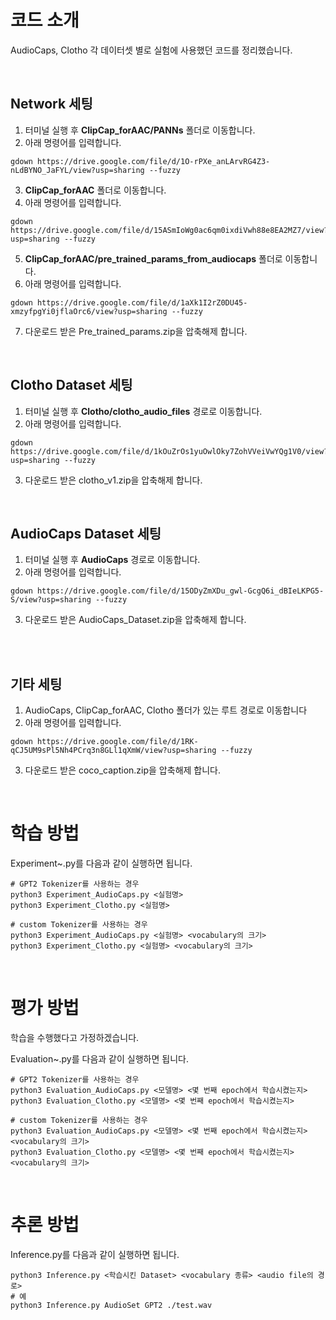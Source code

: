 # 코드 소개

AudioCaps, Clotho 각 데이터셋 별로 실험에 사용했던 코드를 정리했습니다. 

<br>

## Network 세팅 

1. 터미널 실행 후 **ClipCap_forAAC/PANNs** 폴더로 이동합니다.
2. 아래 명령어를 입력합니다.
   
```
gdown https://drive.google.com/file/d/1O-rPXe_anLArvRG4Z3-nLdBYNO_JaFYL/view?usp=sharing --fuzzy

```

3. **ClipCap_forAAC** 폴더로 이동합니다.
4. 아래 명령어를 입력합니다.
```
gdown https://drive.google.com/file/d/15ASmIoWg0ac6qm0ixdiVwh88e8EA2MZ7/view?usp=sharing --fuzzy

```

5. **ClipCap_forAAC/pre_trained_params_from_audiocaps** 폴더로 이동합니다.
6. 아래 명령어를 입력합니다.
```
gdown https://drive.google.com/file/d/1aXk1I2rZ0DU45-xmzyfpgYi0jflaOrc6/view?usp=sharing --fuzzy

```
7. 다운로드 받은 Pre_trained_params.zip을 압축해제 합니다.

<br>

## Clotho Dataset 세팅

1. 터미널 실행 후 **Clotho/clotho_audio_files** 경로로 이동합니다.
2. 아래 명령어를 입력합니다.
```
gdown https://drive.google.com/file/d/1kOuZrOs1yuOwlOky7ZohVVeiVwYQg1V0/view?usp=sharing --fuzzy
```
3. 다운로드 받은 clotho_v1.zip을 압축해제 합니다.

<br>

## AudioCaps Dataset 세팅

1. 터미널 실행 후 **AudioCaps** 경로로 이동합니다.
2. 아래 명령어를 입력합니다.

```
gdown https://drive.google.com/file/d/15ODyZmXDu_gwl-GcgQ6i_dBIeLKPG5-S/view?usp=sharing --fuzzy
```
3. 다운로드 받은 AudioCaps_Dataset.zip을 압축해제 합니다.

<br>
<br>

## 기타 세팅

1. AudioCaps, ClipCap_forAAC, Clotho 폴더가 있는 루트 경로로 이동합니다
2. 아래 명령어를 입력합니다.
```
gdown https://drive.google.com/file/d/1RK-qCJ5UM9sPl5Nh4PCrq3n8GLl1qXmW/view?usp=sharing --fuzzy
```
3. 다운로드 받은 coco_caption.zip을 압축해제 합니다.

<br>

# 학습 방법 

Experiment~.py를 다음과 같이 실행하면 됩니다. 
```
# GPT2 Tokenizer를 사용하는 경우
python3 Experiment_AudioCaps.py <실험명>
python3 Experiment_Clotho.py <실험명>

# custom Tokenizer를 사용하는 경우
python3 Experiment_AudioCaps.py <실험명> <vocabulary의 크기>
python3 Experiment_Clotho.py <실험명> <vocabulary의 크기>
```

<br>

# 평가 방법

학습을 수행했다고 가정하겠습니다. 

Evaluation~.py를 다음과 같이 실행하면 됩니다. 
```
# GPT2 Tokenizer를 사용하는 경우
python3 Evaluation_AudioCaps.py <모델명> <몇 번째 epoch에서 학습시켰는지>
python3 Evaluation_Clotho.py <모델명> <몇 번째 epoch에서 학습시켰는지>

# custom Tokenizer를 사용하는 경우
python3 Evaluation_AudioCaps.py <모델명> <몇 번째 epoch에서 학습시켰는지> <vocabulary의 크기>
python3 Evaluation_Clotho.py <모델명> <몇 번째 epoch에서 학습시켰는지> <vocabulary의 크기>
```

<br>

# 추론 방법

Inference.py를 다음과 같이 실행하면 됩니다. 
```
python3 Inference.py <학습시킨 Dataset> <vocabulary 종류> <audio file의 경로>
# 예
python3 Inference.py AudioSet GPT2 ./test.wav

```
